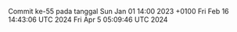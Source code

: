 Commit ke-55 pada tanggal Sun Jan 01 14:00 2023 +0100
Fri Feb 16 14:43:06 UTC 2024
Fri Apr  5 05:09:46 UTC 2024
